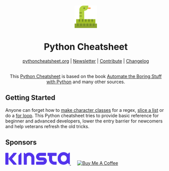 <p align="center">
<img height="70" src="public/android-chrome-192x192.png">
</p>

<h1 align="center">Python Cheatsheet</h1>

<div align="center">
<a href="https://ggt.ink/ezMxYFe">pythoncheatsheet.org</a> |
<a href="https://ggt.ink/PoVKNkO">Newsletter</a> |
<a href="https://github.com/wilfredinni/python-cheatsheet/blob/next/src/pages/contributing.md">Contribute</a> |
<a href="https://github.com/wilfredinni/python-cheatsheet/blob/next/src/pages/changelog.md">Changelog</a>
</div>
<br>
<p align='center'>
This <a href="https://www.pythoncheatsheet.org/">Python Cheatsheet</a> is based on the book <a href="https://automatetheboringstuff.com/">Automate the Boring Stuff with Python</a> and many other sources.
</p>

## Getting Started

Anyone can forget how to
[make character classes](https://www.pythoncheatsheet.org/cheatsheet/regular-expressions#making-your-own-character-classes)
for a regex, [slice a list](https://www.pythoncheatsheet.org/cheatsheet/lists-and-tuples#getting-sublists-with-slices) or do a [for loop](https://www.pythoncheatsheet.org/cheatsheet/control-flow#for-loop). This Python cheatsheet tries to provide basic reference for beginner and advanced developers, lower the entry barrier for newcomers and help veterans refresh the old tricks.

## Sponsors

<div>
<a
  href="https://ggt.ink/PWTIPB9"
  target="_blank">
<img height="40" src="public/sponsors/kinsta/kinsta-logo-alpha-purple.png">
</a>&nbsp;&nbsp;&nbsp;&nbsp;
<a href="	https://ggt.ink/n8bQd7t" target="_blank"><img src="https://cdn.buymeacoffee.com/buttons/v2/default-yellow.png" alt="Buy Me A Coffee" style="height: 45px !important;width: 190px !important;" ></a>
</div>
